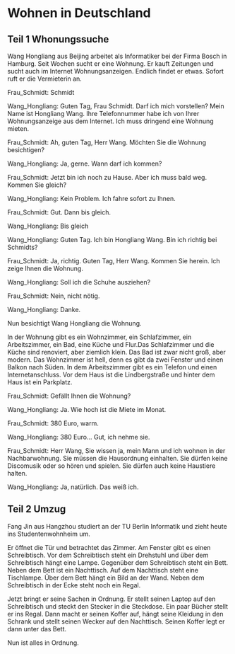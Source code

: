﻿# Wohnen in Deutschland

## Teil 1 Whonungssuche

Wang Hongliang aus Beijing arbeitet als Informatiker bei der Firma Bosch in Hamburg. Seit Wochen sucht er eine Wohnung. Er kauft Zeitungen und sucht auch im Internet Wohnungsanzeigen. Endlich findet er etwas. Sofort ruft er die Vermieterin an.	

Frau_Schmidt: Schmidt

Wang_Hongliang: Guten Tag, Frau Schmidt. Darf ich mich vorstellen? Mein Name ist Hongliang Wang. Ihre Telefonnummer habe ich von Ihrer Wohnungsanzeige aus dem Internet. Ich muss dringend eine Wohnung mieten.

Frau_Schmidt: Ah, guten Tag, Herr Wang. Möchten Sie die Wohnung besichtigen?

Wang_Hongliang: Ja, gerne. Wann darf ich kommen?

Frau_Schmidt: Jetzt bin ich noch zu Hause. Aber ich muss bald weg. Kommen Sie gleich?

Wang_Hongliang: Kein Problem. Ich fahre sofort zu Ihnen.

Frau_Schmidt: Gut. Dann bis gleich.

Wang_Hongliang: Bis gleich

Wang_Hongliang: Guten Tag. Ich bin Hongliang Wang. Bin ich richtig bei Schmidts?

Frau_Schmidt: Ja, richtig. Guten Tag, Herr Wang. Kommen Sie herein. Ich zeige Ihnen die Wohnung.

Wang_Hongliang: Soll ich die Schuhe ausziehen?

Frau_Schmidt: Nein, nicht nötig.

Wang_Hongliang: Danke.

Nun besichtigt Wang Hongliang die Wohnung.

In der Wohnung gibt es ein Wohnzimmer, ein Schlafzimmer, ein Arbeitszimmer, ein Bad, eine Küche und Flur.Das Schlafzimmer und die Küche sind renoviert, aber ziemlich klein. Das Bad ist zwar nicht groß, aber modern. Das Wohnzimmer ist hell, denn es gibt da zwei Fenster und einen Balkon nach Süden. In dem Arbeitszimmer gibt es ein Telefon und einen Internetanschluss. Vor dem Haus ist die Lindbergstraße und hinter dem Haus ist ein Parkplatz.

Frau_Schmidt: Gefällt Ihnen die Wohnung?

Wang_Hongliang: Ja. Wie hoch ist die Miete im Monat.

Frau_Schmidt: 380 Euro, warm.

Wang_Hongliang: 380 Euro... Gut, ich nehme sie.

Frau_Schmidt: Herr Wang, Sie wissen ja, mein Mann und ich wohnen in der Nachbarwohnung. Sie müssen die Hausordnung einhalten. Sie dürfen keine Discomusik oder so hören und spielen. Sie dürfen auch keine Haustiere halten.

Wang_Hongliang: Ja, natürlich. Das weiß ich.

## Teil 2 Umzug

Fang Jin aus Hangzhou studiert an der TU Berlin Informatik und zieht heute ins Studentenwohnheim um.

Er öffnet die Tür und betrachtet das Zimmer. Am Fenster gibt es einen Schreibtisch. Vor dem Schreibtisch steht ein Drehstuhl und über dem Schreibtisch hängt eine Lampe. Gegenüber dem Schreibtisch steht ein Bett. Neben dem Bett ist ein Nachttisch. Auf dem Nachttisch steht eine Tischlampe. Über dem Bett hängt ein Bild an der Wand. Neben dem Schreibtisch in der Ecke steht noch ein Regal.

Jetzt bringt er seine Sachen in Ordnung. Er stellt seinen Laptop auf den Schreibtisch und steckt den Stecker in die Steckdose. Ein paar Bücher stellt er ins Regal. Dann macht er seinen Koffer auf, hängt seine Kleidung in den Schrank und stellt seinen Wecker auf den Nachttisch. Seinen Koffer legt er dann unter das Bett.

Nun ist alles in Ordnung.


